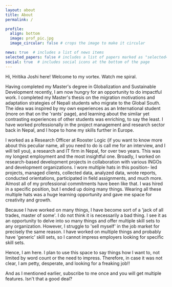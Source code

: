 ```yaml
---
layout: about
title: About
permalink: /

profile:
  align: bottom
  image: prof_pic.jpg
  image_circular: false # crops the image to make it circular

news: true  # includes a list of news items
selected_papers: false # includes a list of papers marked as "selected={true}"
social: true  # includes social icons at the bottom of the page
---
```


Hi, Hritika Joshi here! Welcome to my vortex. Watch me spiral.

Having completed my Master's degree in Globalization and Sustainable Development recently, I am now hungry for an opportunity to do impactful work. I completed my Master's thesis on the migration motivations and adaptation strategies of Nepali students who migrate to the Global South. The idea was inspired by my own experiences as an International student (more on that on the 'rants' page), and learning about the similar yet contrasting experiences of other students was enriching, to say the least.
I have worked professionally in the project management and research sector back in Nepal, and I hope to hone my skills further in Europe. 

I worked as a Research Officer at Rooster Logic (if you want to know more about this peculiar name, all you need to do is call me for an interview, and I will tell you), a research and IT firm in Nepal, for over two years. This was my longest employment and the most insightful one. Broadly, I worked on research-based development projects in collaboration with various INGOs and development organizations. I wore multiple hats in this position- led projects, managed clients, collected data, analyzed data, wrote reports, conducted orientations, participated in field assignments, and much more. Almost all of my professional commitments have been like that. I was hired in a specific position, but I ended up doing many things. Wearing all these multiple hats was a huge learning opportunity and gave me space for creativity and growth. 

Because I have worked on many things, I have become sort of a 'jack of all trades, master of some'. I do not think it is necessarily a bad thing. I see it as an opportunity to delve into so many things and offer multiple skill sets to any organization. However, I struggle to 'sell myself' in the job market for precisely the same reason. I have worked on multiple things and probably have 'generic' skill sets, so I cannot impress employers looking for specific skill sets. 

Hence, I am here. I plan to use this space to say things how I want to, not limited by word count or the need to impress. Therefore, in case it was not clear, I am petty, desperate, and looking for a freaking job!!

And as I mentioned earlier, subscribe to me once and you will get multiple features. Isn't that a good deal?
